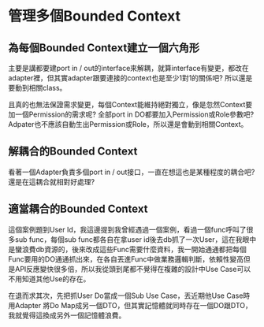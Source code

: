 # 管理多個Bounded Context

## 為每個Bounded Context建立一個六角形
主要是講都要建port in / out的interface來解耦，就算interface有變更，都改在adapter裡，但其實adapter跟要連接的context也是至少1對1的關係吧? 所以還是要動到相關class。

且真的也無法保證需求變更，每個Context能維持絕對獨立，像是忽然Context要加一個Permission的需求呢? 全部port in DO都要加入Permission或Role參數吧? Adpater也不應該自動生出Permission或Role，所以還是會動到相關Context。

## 解耦合的Bounded Context
看著一個Adapter負責多個port in / out接口，一直在想這也是某種程度的耦合吧? 還是在這耦合就相對好處理?

## 適當耦合的Bounded Context
這個案例題到User Id，我這邊提到我曾經遇過一個案例，看過一個func呼叫了很多sub func，每個sub func都各自在拿user id後去db抓了一次User，這在我眼中是蠻浪費db資源的，後來改成這些Func需要什麼資料，我一開始通通都把每個Func要用的DO通通抓出來，在各自丟進Func中做業務邏輯判斷，依賴性變高但是API反應變快很多倍，所以我從頭到尾都不覺得在複雜的設計中Use Case可以不用知道其他Use的存在。

在退而求其次，先把抓User Do當成一個Sub Use Case，丟近期他Use Case時用Adapter 將Do Map成另一個DTO，但其實記憶體就同時存在一個DO跟DTO，我就覺得這換成另外一個記憶體浪費。
